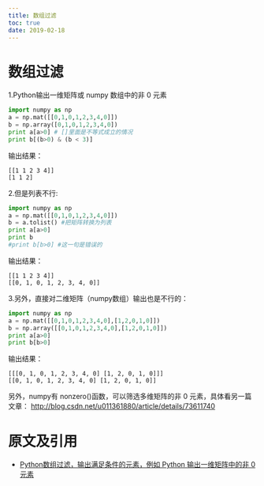 ```yaml
---
title: 数组过滤
toc: true
date: 2019-02-18
---
```

# 数组过滤

1.Python输出一维矩阵或 numpy 数组中的非 0 元素

```py
import numpy as np
a = np.mat([[0,1,0,1,2,3,4,0]])
b = np.array([0,1,0,1,2,3,4,0])
print a[a>0] # []里面是不等式成立的情况
print b[(b>0) & (b < 3)]
```

输出结果：

```
[[1 1 2 3 4]]
[1 1 2]
```

2.但是列表不行:

```py
import numpy as np
a = np.mat([[0,1,0,1,2,3,4,0]])
b = a.tolist() #把矩阵转换为列表
print a[a>0]
print b
#print b[b>0] #这一句是错误的
```

输出结果：

```
[[1 1 2 3 4]]
[[0, 1, 0, 1, 2, 3, 4, 0]]
```

3.另外，直接对二维矩阵（numpy数组）输出也是不行的：

```py
import numpy as np
a = np.mat([[0,1,0,1,2,3,4,0],[1,2,0,1,0]])
b = np.array([[0,1,0,1,2,3,4,0],[1,2,0,1,0]])
print a[a>0]
print b[b>0]
```

输出结果：

```
[[[0, 1, 0, 1, 2, 3, 4, 0] [1, 2, 0, 1, 0]]]
[[0, 1, 0, 1, 2, 3, 4, 0] [1, 2, 0, 1, 0]]
```

另外，numpy有 nonzero()函数，可以筛选多维矩阵的非 0 元素，具体看另一篇文章：
http://blog.csdn.net/u011361880/article/details/73611740




# 原文及引用

- [Python数组过滤，输出满足条件的元素，例如 Python 输出一维矩阵中的非 0 元素](https://blog.csdn.net/u011361880/article/details/77334264)
